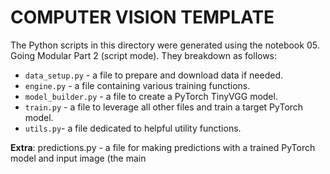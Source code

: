 # COMPUTER VISION TEMPLATE
The Python scripts in this directory were generated using the notebook 05. Going Modular Part 2 (script mode).
They breakdown as follows:

- `data_setup.py` - a file to prepare and download data if needed.
- `engine.py` - a file containing various training functions.
- `model_builder.py` - a file to create a PyTorch TinyVGG model.
- `train.py` - a file to leverage all other files and train a target PyTorch model.
- `utils.py`- a file dedicated to helpful utility functions.

**Extra**: predictions.py - a file for making predictions with a trained PyTorch model and input image (the main 

